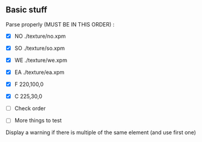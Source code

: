 ## Basic stuff

Parse properly (MUST BE IN THIS ORDER) : 

- [x] NO ./texture/no.xpm
- [x] SO ./texture/so.xpm
- [x] WE ./texture/we.xpm
- [x] EA ./texture/ea.xpm
- [x] F 220,100,0
- [x] C 225,30,0

- [ ] Check order
- [ ] More things to test

Display a warning if there is multiple of the same element (and use first one)